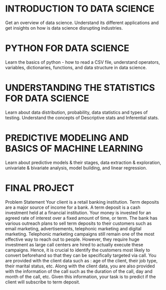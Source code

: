 # INTRODUCTION TO DATA SCIENCE
Get an overview of data science. Understand its different applications and get insights on how is data science disrupting industries.

# PYTHON FOR DATA SCIENCE
Learn the basics of python - how to read a CSV file, understand operators, variables, dictionaries, functions, and data structure in data science.

# UNDERSTANDING THE STATISTICS FOR DATA SCIENCE
Learn about data distribution, probability, data statistics and types of testing. Understand the concepts of Descriptive stats and Inferential stats.

# PREDICTIVE MODELING AND BASICS OF MACHINE LEARNING
Learn about predictive models & their stages, data extraction & exploration, univariate & bivariate analysis, model building, and linear regression.

# FINAL PROJECT
Problem Statement
Your client is a retail banking institution. Term deposits are a major source of income for a bank. A term deposit is a cash investment held at a financial institution. Your money is invested for an agreed rate of interest over a fixed amount of time, or term. The bank has various outreach plans to sell term deposits to their customers such as email marketing, advertisements, telephonic marketing and digital marketing. Telephonic marketing campaigns still remain one of the most effective way to reach out to people. However, they require huge investment as large call centers are hired to actually execute these campaigns. Hence, it is crucial to identify the customers most likely to convert beforehand so that they can be specifically targeted via call. You are provided with the client data such as : age of the client, their job type, their marital status, etc. Along with the client data, you are also provided with the information of the call such as the duration of the call, day and month of the call, etc. Given this information, your task is to predict if the client will subscribe to term deposit.
